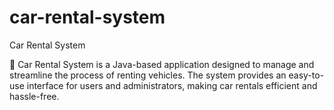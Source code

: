 # car-rental-system

Car Rental System

🚗 Car Rental System is a Java-based application designed to manage and streamline the process of renting vehicles. The system provides an easy-to-use interface for users and administrators, making car rentals efficient and hassle-free.